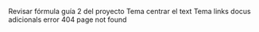 Revisar fórmula guía 2 del proyecto 
Tema centrar el text 
Tema links docus adicionals error 404 page not found
